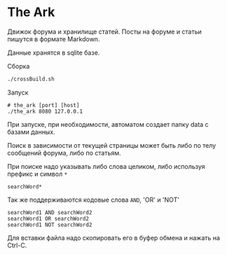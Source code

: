 
# The Ark

Движок форума и хранилище статей. Посты на форуме и статьи пишутся в формате Markdown.

Данные хранятся в sqlite базе.

Сборка

```bash
./crossBuild.sh
```

Запуск
```
# the_ark [port] [host]
./the_ark 8080 127.0.0.1
```

При запуске, при необходимости, автоматом создает папку data с базами данных.

Поиск в зависимости от текущей страницы может быть либо по телу сообщений форума, либо по статьям.

При поиске надо указывать либо слова целиком, либо используя префикс и символ `*`

```
searchWord*
```

Так же поддерживаются кодовые слова `AND`, 'OR' и 'NOT'

```
searchWord1 AND searchWord2
searchWord1 OR searchWord2
searchWord1 NOT searchWord2
```

Для вставки файла надо скопировать его в буфер обмена и нажать на Ctrl-C.
